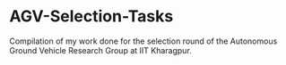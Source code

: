 # AGV-Selection-Tasks
Compilation of my work done for the selection round of the Autonomous Ground Vehicle Research Group at IIT Kharagpur.
